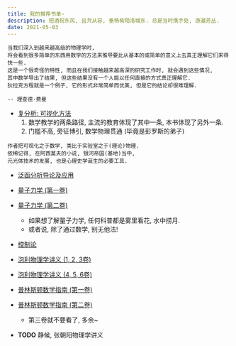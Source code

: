 ```yaml
---
title: 我的推荐书单~
description: 把酒祝东风, 且共从容, 垂杨紫陌洛城东. 总是当时携手处, 游遍芳丛.
date: 2021-05-03
---
```


```
当我们深入到越来越高级的物理学时,
将会看到很多简单的东西用数学的方法来推导要比从基本的或简单的意义上去真正理解它们来得快一些.
这是一个很奇怪的特性, 而且在我们接触越来越高深的研究工作时, 就会遇到这些情况,
其中数学导出了结果, 但这些结果没有一个人能以任何直接的方式真正理解它.
狄拉克方程就是一个例子, 它的形式非常简单而优美, 但是它的结论却很难理解.

-- 理查德·费曼
```

- [复分析: 可视化方法](https://book.douban.com/subject/35316347/)
  1. 数学教学的两条路径, 主流的教育体现了其中一条, 本书体现了另外一条.
  2. 门槛不高, 旁征博引, 数学物理贯通 (毕竟是彭罗斯的弟子)

```
作者把可视化之于数学, 类比于实验室之于(理论)物理.
依稀记得, 在阿西莫夫的小说, 银河帝国(基地)当中,
元光体技术的发展, 也是心理史学诞生的必要工具.
```

- [泛函分析导论及应用](https://book.douban.com/subject/35941956/)

- [量子力学 (第一卷)](https://book.douban.com/subject/25954720/)
- [量子力学 (第二卷)](https://book.douban.com/subject/26716232/)
  - 如果想了解量子力学, 任何科普都是雾里看花, 水中捞月.
  - 或者说, 除了通过数学, 别无他法!

- [控制论](https://book.douban.com/subject/3805815/)

- [泡利物理学讲义 (1, 2, 3卷)](https://book.douban.com/subject/25970912/)
- [泡利物理学讲义 (4, 5, 6卷)](https://book.douban.com/subject/35192922/)

- [普林斯顿数学指南 (第一卷) ](https://book.douban.com/subject/25817381/)
- [普林斯顿数学指南 (第二卷) ](https://book.douban.com/subject/25817383/)
  - 第三卷就不要看了, 多余~

- __TODO__ 静候, 张朝阳物理学讲义

